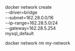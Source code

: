 docker network create \
  --driver=bridge \
  --subnet=162.28.0.0/16 \
  --ip-range=162.28.5.0/24 \
  --gateway=162.28.5.254 \
  mysql_default

  docker network rm my-network